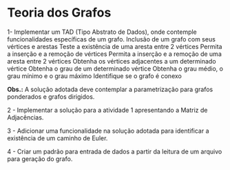 # Teoria dos Grafos

1- Implementar um TAD (Tipo Abstrato de Dados), onde contemple funcionalidades específicas de um grafo.
Inclusão de um grafo com seus vértices e arestas
Teste a existência de uma aresta entre 2 vértices
Permita a inserção e a remoção de vértices
Permita a inserção e a remoção de uma aresta entre 2 vértices
Obtenha os vértices adjacentes a um determinado vértice
Obtenha o grau de um determinado vértice 
Obtenha o grau médio, o grau mínimo e o grau máximo
Identifique se o grafo é conexo

**Obs.:** A solução adotada deve contemplar a parametrização para grafos ponderados e grafos dirigidos.

2 - Implementar a solução para a atividade 1 apresentando a Matriz de Adjacências.

3 - Adicionar uma funcionalidade na solução adotada para identificar a existência de um caminho de Euler.

4 - Criar um padrão para entrada de dados a partir da leitura de um arquivo para geração do grafo.

